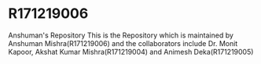 # R171219006
Anshuman's Repository
This is the Repository which is maintained by Anshuman Mishra(R171219006) and the collaborators include Dr. Monit Kapoor,
Akshat Kumar Mishra(R171219004) and Animesh Deka(R171219005)

